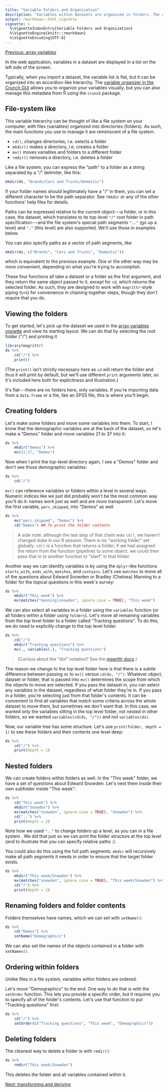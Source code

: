 ```yaml
---
title: "Variable Folders and Organization"
description: "Variables within datasets are organized in folders. The crunch package provides tools for creating folders and moving variables among them."
output: rmarkdown::html_vignette
vignette: >
  %\VignetteIndexEntry{Variable Folders and Organization}
  %\VignetteEngine{knitr::rmarkdown}
  %\VignetteEncoding{UTF-8}
---
```


[Previous: array variables](array-variables.md)



In the web application, variables in a dataset are displayed in a list on the left side of the screen.

<!-- screenshot -->

Typically, when you import a dataset, the variable list is flat, but it can be organized into an accordion-like hierarchy. The [variable organizer in the Crunch GUI](http://support.crunch.io/crunch/crunch_organizing-variables.md) allows you to organize your variables visually, but you can also manage this metadata from R using the `crunch` package.

## File-system like

This variable hierarchy can be thought of like a file system on your computer, with files (variables) organized into directories (folders). As such, the main functions you use to manage it are reminiscent of a file system.

* `cd()`, changes directories, i.e. selects a folder
* `mkdir()` makes a directory, i.e. creates a folder
* `mv()` moves variables and folders to a different folder
* `rmdir()` removes a directory, i.e. deletes a folder

Like a file system, you can express the "path" to a folder as a string separated by a "/" delimiter, like this:

```r
mkdir(ds, "Brands/Cars and Trucks/Domestic")
```

If your folder names should legitimately have a "/" in them, you can set a different character to be the path separator. See `?mkdir` or any of the other functions' help files for details.

Paths can be expressed relative to the current object---a folder, or in this case, the dataset, which translates to its top-level `"/"` root folder in path specification---and the file system's special path segments `".."` (go up a level) and `"."` (this level) are also supported. We'll use those in examples below.

You can also specify paths as a vector of path segments, like

```r
mkdir(ds, c("Brands", "Cars and Trucks", "Domestic"))
```

which is equivalent to the previous example. One or the other way may be more convenient, depending on what you're trying to accomplish.

These four functions all take a dataset or a folder as the first argument, and they return the same object passed to it, except for `cd`, which returns the selected folder. As such, they are designed to work with `magrittr`-style piping (`%>%`) for convenience in chaining together steps, though they don't require that you do.

## Viewing the folders

To get started, let's pick up the dataset we used in the [array variables vignette](array-variables.md) and view its starting layout. We can do that by selecting the root folder ("/") and printing it

```r
library(magrittr)
ds %>%
    cd("/") %>%
    print()
```

(The `print()` isn't strictly necessary here as `cd` will return the folder and thus it will print by default, but we'll use different `print` arguments later, so it's included here both for explicitness and illustration.)

It's flat---there are no folders here, only variables. If you're importing data from a `data.frame` or a file, like an SPSS file, this is where you'll begin.

## Creating folders

Let's make some folders and move some variables into them. To start, I know that the demographic variables are at the back of the dataset, so let's make a "Demos" folder and move variables 21 to 37 into it:

```r
ds %>%
    mkdir("Demos") %>%
    mv(21:37, "Demos")
```

Now when I print the top-level directory again, I see a "Demos" folder and don't see those demographic variables:

```r
ds %>%
    cd("/")
```

`mv()` can reference variables or folders within a level in several ways. Numeric indices like we just did probably won't be the most common way you'll do it: names work just as well and are more transparent. Let's move the first variable, `perc_skipped`, into "Demos" as well

```r
ds %>%
    mv("perc_skipped", "Demos") %>%
    cd("Demos") ## To print the folder contents
```

> A side note: although the last step of that chain was `cd()`, we haven't changed state in our R session. There is no "working folder" set globally. `cd()` is a function that returns a folder; if we had assigned the return from the function (pipeline) to some object, we could then pass that in to another function to "start" in that folder.

Another way we can identify variables is by using the `dplyr`-like functions `starts_with`, `ends_with`, `matches`, and `contains`. Let's use `matches` to move all of the questions about Edward Snowden or Bradley (Chelsea) Manning to a folder for the topical questions in this week's survey:

```r
ds %>%
    mkdir("This week") %>%
    mv(matches("manning|snowden", ignore.case = TRUE), "This week")
```

We can also select all variables in a folder using the `variables` function (or all folders within a folder using `folders`). Let's move all remaining variables from the top level folder to a folder called "Tracking questions". To do this, we do need to explicitly change to the top level folder.

```r
ds %>%
    cd("/")
    mkdir("Tracking questions") %>%
    mv(., variables(.), "Tracking questions")
```

> (Curious about the "dot" notation? See the [magrittr docs](http://magrittr.tidyverse.org/articles/magrittr.md).)

The reason we change to the top level folder here is that there is a subtle difference between passing `ds` to `mv()` versus `cd(ds, "/")`. Whatever object, dataset or folder, that is passed into `mv()` determines the scope from which the objects to move are selected. If you pass the dataset in, you can select any variables in the dataset, regardless of what folder they're in. If you pass in a folder, you're selecting just from that folder's contents. It can be convenient to find all variables that match some criteria across the whole dataset to move them, but sometimes we don't want that. In this case, we wanted only the variables sitting in the top level folder, not nested in other folders, so we wanted `variables(cd(ds, "/"))` and not `variables(ds)`.

Now, our variable tree has some structure. Let's use `print(folder, depth = 1)` to see these folders and their contents one level deep:

```r
ds %>%
    cd("/") %>%
    print(depth = 1)
```

## Nested folders

We can create folders within folders as well. In the "This week" folder, we have a set of questions about Edward Snowden. Let's nest them inside their own subfolder inside "This week":

```r
ds %>%
    cd("This week") %>%
    mkdir("Snowden") %>%
    mv(matches("snowden", ignore.case = TRUE), "Snowden") %>%
    cd("..") %>%
    print(depth = 2)
```

Note how we used `".."` to change folders up a level, as you can in a file system . We did that just so we can print the folder structure at the top level (and to illustrate that you can specify relative paths :).

You could also do this using the full path segments. `mkdir` will recursively make all path segments it needs in order to ensure that the target folder exists.


```r
ds %>%
    mkdir("This week/Snowden") %>%
    mv(matches("snowden", ignore.case = TRUE), "This week/Snowden") %>%
    cd("/") %>%
    print(depth = 2)
```

## Renaming folders and folder contents

Folders themselves have names, which we can set with `setName()`:

```r
ds %>%
    cd("Demos") %>%
    setName("Demographics")
```

We can also set the names of the objects contained in a folder with `setNames()`.

## Ordering within folders

Unlike files in a file system, variables within folders are ordered.

Let's move "Demographics" to the end. One way to do that is with the `setOrder` function. This lets you provide a specific order, but it requires you to specify all of the folder's contents. Let's use that function to put "Tracking questions" first:

```r
ds %>%
    cd("/") %>%
    setOrder(c("Tracking questions", "This week", "Demographics"))
```

<!--
We can do that a couple of ways. One is using `mv()`, giving it the "after" argument

```r
ds %>%
    cd("/") %>%
    mv("Demographics", ".", after="Tracking questions")
```

This uses the `"."` folder "path" to indicate that you're "moving" the object to be in the current folder. Note that `"."` (the current folder) and `.` (the `magrittr` special value) aren't the same thing, though in this particular context, they would have similar implications.

 Note that order of things to mv is preserved, so that does set order

## Finding a variable's folder

folder(ds$var); can also mv to wherever that var is -->

## Deleting folders

The cleanest way to delete a folder is with `rmdir()`:

```r
ds %>%
    rmdir("This week/Snowden")
```

This deletes the folder and all variables contained within it.

[Next: transforming and deriving](derive.md)
